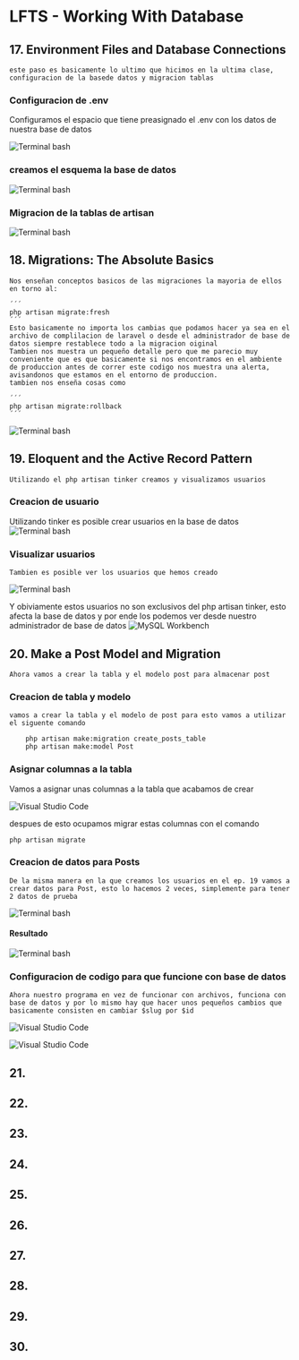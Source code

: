 # LFTS - Working With Database

## 17. Environment Files and Database Connections
    este paso es basicamente lo ultimo que hicimos en la ultima clase, configuracion de la basede datos y migracion tablas

### Configuracion de .env 
Configuramos el espacio que tiene preasignado el .env con los datos de nuestra base de datos

![Terminal bash]( ./Images/configuracion%20de%20la%20conexion%20a%20la%20base%20de%20datos.PNG "Configuramos el espacio que tiene preasignado el .env con los datos de nuestra base de datos")

### creamos el esquema la base de datos

![Terminal bash]( ./Images/confirmacion%20de%20creacion%20de%20tabla%20en%20base%20de%20datos.PNG "Confirmacion de la creacion de la base de datos lfts")

###  Migracion de la tablas de artisan

![Terminal bash]( ./Images/confirmacion%20de%20la%20migracion%20db.PNG "Creacion de tablas")

## 18. Migrations: The Absolute Basics
    Nos enseñan conceptos basicos de las migraciones la mayoria de ellos en torno al:

    ´´´
    php artisan migrate:fresh
    ´´´
    Esto basicamente no importa los cambias que podamos hacer ya sea en el archivo de complilacion de laravel o desde el administrador de base de datos siempre restablece todo a la migracion oiginal
    Tambien nos muestra un pequeño detalle pero que me parecio muy conveniente que es que basicamente si nos encontramos en el ambiente de produccion antes de correr este codigo nos muestra una alerta, avisandonos que estamos en el entorno de produccion.
    tambien nos enseña cosas como

    ´´´
    php artisan migrate:rollback
    ´´´
![Terminal bash]( ./Images/phpartisan%20comandos.PNG "Comandos disponibles con artisan")


## 19. Eloquent and the Active Record Pattern
    Utilizando el php artisan tinker creamos y visualizamos usuarios

### Creacion de usuario
   Utilizando tinker es posible crear usuarios en la base de datos
![Terminal bash]( ./Images/Creacion%20de%20usuario%20phptinker.PNG "Creacion de usuario")

### Visualizar usuarios
    Tambien es posible ver los usuarios que hemos creado
![Terminal bash]( ./Images/Usuarios%20phptinker.PNG "Ver Usuarios creados")

Y obiviamente estos usuarios no son exclusivos del php artisan tinker, esto afecta la base de datos y por ende los podemos ver desde nuestro administrador de base de datos
![MySQL Workbench]( ./Images/UsuariosWorkbench.PNG "Ver Usuarios creados")


## 20. Make a Post Model and Migration
    Ahora vamos a crear la tabla y el modelo post para almacenar post

### Creacion de tabla y modelo
    vamos a crear la tabla y el modelo de post para esto vamos a utilizar el siguente comando
```
    php artisan make:migration create_posts_table
    php artisan make:model Post
```

### Asignar columnas a la tabla
Vamos a asignar unas columnas a la tabla que acabamos de crear

![Visual Studio Code]( ./Images/UsuariosWorkbench.PNG "Creacion de columnas")

despues de esto ocupamos migrar estas columnas con el comando
 ```
 php artisan migrate
 ```

### Creacion de datos para Posts
    De la misma manera en la que creamos los usuarios en el ep. 19 vamos a crear datos para Post, esto lo hacemos 2 veces, simplemente para tener 2 datos de prueba

![Terminal bash]( ./Images/Creacion%20de%20post%20phptinker.PNG "Creacion de Post")

#### Resultado

![Terminal bash]( ./Images/verposttinker.PNG "Ver los post creados")

### Configuracion de codigo para que funcione con base de datos
    Ahora nuestro programa en vez de funcionar con archivos, funciona con base de datos y por lo mismo hay que hacer unos pequeños cambios que basicamente consisten en cambiar $slug por $id

![Visual Studio Code]( ./Images/cambio%20por%20id%20routes.PNG "Cambio por $id")

![Visual Studio Code]( ./Images/cambio%20por%20id%20post.PNG "Cambio por $id")
## 21. 
## 22. 
## 23. 
## 24. 
## 25. 
## 26. 
## 27. 
## 28. 
## 29. 
## 30. 
 
